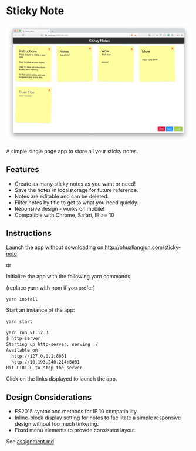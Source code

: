 # Sticky Note

![Sticky Notes Screenshot](screenshot.png)

A simple single page app to store all your sticky notes.

## Features

- Create as many sticky notes as you want or need!
- Save the notes in localstorage for future reference.
- Notes are editable and can be deleted.
- Filter notes by title to get to what you need quickly.
- Reponsive design - works on mobile!
- Compatible with Chrome, Safari, IE >= 10

## Instructions

Launch the app without downloading on http://phualiangjun.com/sticky-note

or

Initialize the app with the following yarn commands.

(replace yarn with npm if you prefer)

```
yarn install
```

Start an instance of the app:

```
yarn start
```

```
yarn run v1.12.3
$ http-server
Starting up http-server, serving ./
Available on:
  http://127.0.0.1:8081
  http://10.193.240.214:8081
Hit CTRL-C to stop the server
```

Click on the links displayed to launch the app.

## Design Considerations

- ES2015 syntax and methods for IE 10 compatibility.
- Inline-block display setting for notes to facilitate a simple responsive design without too much tinkering.
- Fixed menu elements to provide consistent layout.

See [assignment.md](assignment.md)
